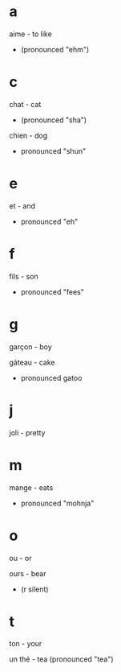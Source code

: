 # a

aime - to like
- (pronounced "ehm")

# c

chat - cat
- (pronounced "sha")

chien - dog
- pronounced "shun"

# e

et - and
- pronounced "eh"

# f

fils - son
- pronounced "fees"

# g

garçon - boy

gáteau - cake
- pronounced gatoo

# j

joli - pretty

# m

mange - eats
- pronounced "mohnja"

# o

ou - or

ours - bear
- (r silent)

# t

ton - your

un thé - tea
(pronounced "tea")